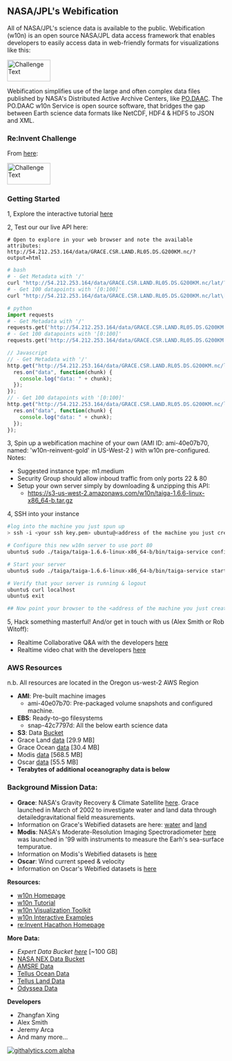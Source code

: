 ## NASA/JPL's Webification
All of NASA/JPL's science data is available to the public.  Webification (w10n) is an open source NASA/JPL data access framework that enables developers to easily access data in web-friendly formats for visualizations like this:


<img src="https://raw.github.com/witoff/w10n/master/media/viz.png" width="400px;" alt="Challenge Text" style="width: 100px;height:50px;"/>

Webification simplifies use of the large and often complex data files published by NASA's Distributed Active Archive Centers, like [PO.DAAC](http://podaac.jpl.nasa.gov/).  The PO.DAAC w10n Service is open source software, that bridges the gap between Earth science data formats like NetCDF, HDF4 & HDF5 to JSON and XML.

### Re:Invent Challenge
From [here](http://reinvent.awsevents.com/hackathon.html):

<img src="https://raw.github.com/witoff/w10n/master/media/challenge.png" width="400px;" alt="Challenge Text" style="width: 100px;height:50px;"/>

### Getting Started
1, Explore the interactive tutorial [here](http://witoff.github.io/w10n/slides/index.html)

2, Test our our live API here:
```
# Open to explore in your web browser and note the available attributes:
http://54.212.253.164/data/GRACE.CSR.LAND.RL05.DS.G200KM.nc/?output=html
```

```bash
# bash
# - Get Metadata with '/'
curl "http://54.212.253.164/data/GRACE.CSR.LAND.RL05.DS.G200KM.nc/lat/?output=json"
# - Get 100 datapoints with '[0:100]'
curl "http://54.212.253.164/data/GRACE.CSR.LAND.RL05.DS.G200KM.nc/lat\[0:100\]?output=json"
```

```python
# python
import requests
# - Get Metadata with '/'
requests.get('http://54.212.253.164/data/GRACE.CSR.LAND.RL05.DS.G200KM.nc/lat/?output=json')
# - Get 100 datapoints with '[0:100]'
requests.get('http://54.212.253.164/data/GRACE.CSR.LAND.RL05.DS.G200KM.nc/lat[0:100]?output=json')
```

```javascript
// Javascript
// - Get Metadata with '/'
http.get("http://54.212.253.164/data/GRACE.CSR.LAND.RL05.DS.G200KM.nc/lat/?output=json", function(res) {
  res.on("data", function(chunk) {
    console.log("data: " + chunk);
  });
});
// - Get 100 datapoints with '[0:100]'
http.get("http://54.212.253.164/data/GRACE.CSR.LAND.RL05.DS.G200KM.nc/lat[0:100]?output=json", function(res) {
  res.on("data", function(chunk) {
    console.log("data: " + chunk);
  });
});
```

3, Spin up a webification machine of your own (AMI ID: ami-40e07b70, named: 'w10n-reinvent-gold' in US-West-2 ) with w10n pre-configured.
Notes:
* Suggested instance type: m1.medium
* Security Group should allow inboud traffic from only ports 22 & 80
* Setup your own server simply by downloading & unzipping this API:
  * https://s3-us-west-2.amazonaws.com/w10n/taiga-1.6.6-linux-x86_64-b.tar.gz


4, SSH into your instance
```bash
#log into the machine you just spun up
> ssh -i <your ssh key.pem> ubuntu@<address of the machine you just created>

# Configure this new w10n server to use port 80
ubuntu$ sudo ./taiga/taiga-1.6.6-linux-x86_64-b/bin/taiga-service config -p 80 -d /w10nVol/data/

# Start your server
ubuntu$ sudo ./taiga/taiga-1.6.6-linux-x86_64-b/bin/taiga-service start

# Verify that your server is running & logout
ubuntu$ curl localhost
ubuntu$ exit

## Now point your browser to the <address of the machine you just created> and interact with your favorite API!
```

5, Hack something masterful!  And/or get in touch with us (Alex Smith or Rob Witoff):
* Realtime Collaborative Q&A with the developers [here](https://w10nreinvent.hackpad.com/)
* Realtime video chat with the developers [here](https://bluejeans.com/530669767/browser)


### AWS Resources
n.b. All resources are located in the Oregon us-west-2 AWS Region
* **AMI**: Pre-built machine images
  * ami-40e07b70: Pre-packaged volume snapshots and configured machine.
* **EBS**: Ready-to-go filesystems
  * snap-42c7797d: All the below earth science data
* **S3**: Data [Bucket](https://s3-us-west-2.amazonaws.com/w10n)
 * Grace Land [data](https://s3-us-west-2.amazonaws.com/w10n/grace-land.nc) [29.9 MB]
 * Grace Ocean [data](https://s3-us-west-2.amazonaws.com/w10n/grace-ocean.nc) [30.4 MB]
 * Modis [data](https://s3-us-west-2.amazonaws.com/w10n/modis.nc) [568.5 MB]
 * Oscar [data](https://s3-us-west-2.amazonaws.com/w10n/oscar.nc) [55.5 MB]
 * **Terabytes of additional oceanography data is below**
 

  
### Background Mission Data:
* **Grace**: NASA's Gravity Recovery & Climate Satellite [here](http://grace.jpl.nasa.gov/). Grace launched in March of 2002 to investigate water and land data through detailedgravitational field measurements.
 * Information on Grace's Webified datasets are here: [water](http://podaac.jpl.nasa.gov/dataset/TELLUS_OCEANEOF_NC_RL05) and [land](http://podaac.jpl.nasa.gov/dataset/TELLUS_LAND_NC_RL05)
* **Modis**: NASA's Moderate-Resolution Imaging Spectroradiometer [here](http://modis.gsfc.nasa.gov/) was launched in '99 with instruments to measure the Earh's sea-surface tempuratue.
 * Information on Modis's Webified datasets is [here](http://podaac.jpl.nasa.gov/dataset/JPL-L2P-MODIS_A?ids=&values=&search=ghrsst)
* **Oscar**: Wind current speed & velocity
 * Information on Oscar's Webified datasets is [here](http://podaac.jpl.nasa.gov/dataset/OSCAR_L4_OC_third-deg)

**Resources:**
* [w10n Homepage](http://scifari.org/taiga/)
* [w10n Tutorial](http://witoff.github.io/w10n/slides/index.html)
* [w10n Visualization Toolkit](http://witoff.github.io/w10n/slides/html5.html)
* [w10n Interactive Examples](http://witoff.github.io/w10n/examples/index.html)
* [re:Invent Hacathon Homepage](http://reinvent.awsevents.com/hackathon.html)

**More Data:**
* *Expert Data Bucket [here](https://s3-us-west-2.amazonaws.com/w10n-full)* [~100 GB]
* [NASA NEX Data Bucket](http://nasanex.s3.amazonaws.com/)
* [AMSRE Data](http://podaac-w10n.jpl.nasa.gov/w10n/allData/amsre/L3/sst_1deg_1mo/tos_AMSRE_L3_v7_200206-201012.nc/)
* [Tellus Ocean Data](http://podaac-w10n.jpl.nasa.gov/w10n/allData/tellus/L3/ocean_mass/RL05/netcdf/GRC_JPL_RL05_DPC_OCN_500_200301_201307.nc/)
* [Tellus Land Data](http://podaac-w10n.jpl.nasa.gov/w10n/allData/tellus/L3/land_mass/RL05/netcdf/GRACE.CSR.LAND.RL05.DS.G200KM.nc/)
* [Odyssea Data](http://podaac-w10n.jpl.nasa.gov/w10n/allData/ghrsst/data/L4/NWE/EUR/ODYSSEA/2010/002/20100103-EUR-L4UHRfnd-NWE-v01-fv01-ODYSSEA.nc.bz2/)


**Developers**
* Zhangfan Xing
* Alex Smith
* Jeremy Arca
* And many more...

[![githalytics.com alpha](https://cruel-carlota.pagodabox.com/6a4e35bc50b42af056a2d9e8cd6a764b "githalytics.com")](http://githalytics.com/witoff/w10n)


